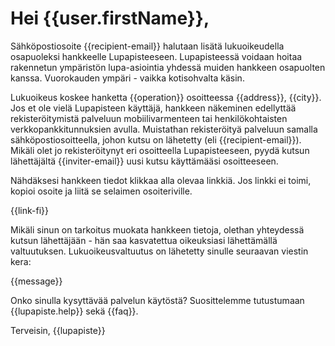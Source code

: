 # Hei {{user.firstName}},

S&auml;hk&ouml;postiosoite {{recipient-email}} halutaan lis&auml;t&auml; lukuoikeudella osapuoleksi hankkeelle Lupapisteeseen. Lupapisteess&auml; voidaan hoitaa rakennetun ymp&auml;rist&ouml;n lupa-asiointia yhdess&auml; muiden hankkeen osapuolten kanssa. Vuorokauden ymp&auml;ri - vaikka kotisohvalta k&auml;sin.

Lukuoikeus koskee hanketta {{operation}} osoitteessa {{address}}, {{city}}. Jos et ole viel&auml; Lupapisteen k&auml;ytt&auml;j&auml;, hankkeen n&auml;keminen edellytt&auml;&auml; rekister&ouml;itymist&auml; palveluun mobiilivarmenteen tai henkil&ouml;kohtaisten verkkopankkitunnuksien avulla. Muistathan rekister&ouml;ity&auml; palveluun samalla s&auml;hk&ouml;postiosoitteella, johon kutsu on l&auml;hetetty (eli {{recipient-email}}). Mik&auml;li olet jo rekister&ouml;itynyt eri osoitteella Lupapisteeseen, pyyd&auml; kutsun l&auml;hett&auml;j&auml;lt&auml; {{inviter-email}} uusi kutsu k&auml;ytt&auml;m&auml;&auml;si osoitteeseen.

N&auml;hd&auml;ksesi hankkeen tiedot klikkaa alla olevaa linkki&auml;. Jos linkki ei toimi, kopioi osoite ja liit&auml; se selaimen osoiteriville.

{{link-fi}}
 
Mik&auml;li sinun on tarkoitus muokata hankkeen tietoja, olethan yhteydess&auml; kutsun l&auml;hett&auml;j&auml;&auml;n - h&auml;n saa kasvatettua oikeuksiasi l&auml;hett&auml;m&auml;ll&auml; valtuutuksen. Lukuoikeusvaltuutus on l&auml;hetetty sinulle seuraavan viestin kera:

{{message}}

Onko sinulla kysytt&auml;v&auml;&auml; palvelun k&auml;yt&ouml;st&auml;? Suosittelemme tutustumaan {{lupapiste.help}} sek&auml; {{faq}}.

Terveisin,
{{lupapiste}}